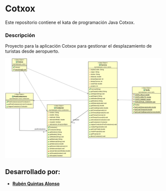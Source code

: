 ﻿# Cotxox

Este repositorio contiene el kata de programación Java Cotxox.

### Descripción

Proyecto para la aplicación Cotxox para gestionar el desplazamiento de turistas desde aeropuerto.

![Diagrama UML](/assets/diagrama_clases_UML.png)

## Desarrollado por:

- **[Rubén Quintas Alonso](https://github.com/UnTalRubi)**

